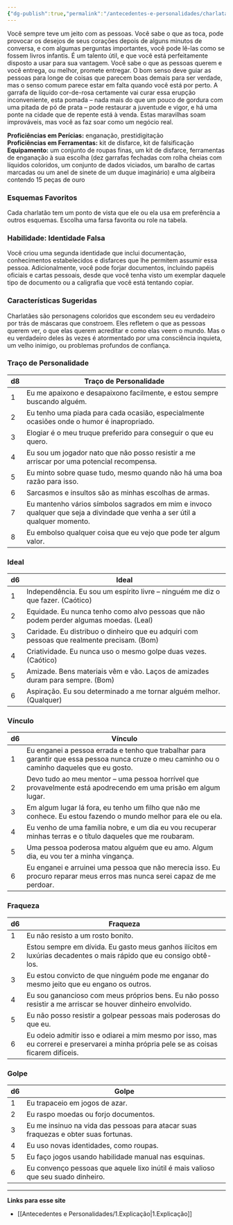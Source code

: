 ```yaml
---
{"dg-publish":true,"permalink":"/antecedentes-e-personalidades/charlatao/","tags":["Antecedentes Charlatão"],"created":"2024-07-23T08:29:11.000-03:00"}
---
```


Você sempre teve um jeito com as pessoas. Você sabe o que as toca, pode provocar os desejos de seus corações depois de alguns minutos de conversa, e com algumas perguntas importantes, você pode lê-las como se fossem livros infantis. É um talento útil, e que você está perfeitamente disposto a usar para sua vantagem. Você sabe o que as pessoas querem e você entrega, ou melhor, promete entregar. O bom senso deve guiar as pessoas para longe de coisas que parecem boas demais para ser verdade, mas o senso comum parece estar em falta quando você está por perto. A garrafa de líquido cor-de-rosa certamente vai curar essa erupção inconveniente, esta pomada – nada mais do que um pouco de gordura com uma pitada de pó de prata – pode restaurar a juventude e vigor, e há uma ponte na cidade que de repente está à venda. Estas maravilhas soam improváveis, mas você as faz soar como um negócio real.

**Proficiências em Perícias:** enganação, prestidigitação  
**Proficiências em Ferramentas:** kit de disfarce, kit de falsificação  
**Equipamento:** um conjunto de roupas finas, um kit de disfarce, ferramentas de enganação à sua escolha (dez garrafas fechadas com rolha cheias com líquidos coloridos, um conjunto de dados viciados, um baralho de cartas marcadas ou um anel de sinete de um duque imaginário) e uma algibeira contendo 15 peças de ouro  

### Esquemas Favoritos
Cada charlatão tem um ponto de vista que ele ou ela usa em preferência a outros esquemas. Escolha uma farsa favorita ou role na tabela.

### Habilidade: Identidade Falsa
Você criou uma segunda identidade que inclui documentação, conhecimentos estabelecidos e disfarces que lhe permitem assumir essa pessoa. Adicionalmente, você pode forjar documentos, incluindo papéis oficiais e cartas pessoais, desde que você tenha visto um exemplar daquele tipo de documento ou a caligrafia que você está tentando copiar.

### Características Sugeridas
Charlatães são personagens coloridos que escondem seu eu verdadeiro por trás de máscaras que constroem. Eles refletem o que as pessoas querem ver, o que elas querem acreditar e como elas veem o mundo. Mas o eu verdadeiro deles às vezes é atormentado por uma consciência inquieta, um velho inimigo, ou problemas profundos de confiança.

### Traço de Personalidade

| d8 | Traço de Personalidade                                                                                           |
|----|------------------------------------------------------------------------------------------------------------------|
| 1  | Eu me apaixono e desapaixono facilmente, e estou sempre buscando alguém.                                        |
| 2  | Eu tenho uma piada para cada ocasião, especialmente ocasiões onde o humor é inapropriado.                       |
| 3  | Elogiar é o meu truque preferido para conseguir o que eu quero.                                                 |
| 4  | Eu sou um jogador nato que não posso resistir a me arriscar por uma potencial recompensa.                       |
| 5  | Eu minto sobre quase tudo, mesmo quando não há uma boa razão para isso.                                         |
| 6  | Sarcasmos e insultos são as minhas escolhas de armas.                                                            |
| 7  | Eu mantenho vários símbolos sagrados em mim e invoco qualquer que seja a divindade que venha a ser útil a qualquer momento. |
| 8  | Eu embolso qualquer coisa que eu vejo que pode ter algum valor.                                                  |

### Ideal

| d6 | Ideal                                                                                     |
|----|-------------------------------------------------------------------------------------------|
| 1  | Independência. Eu sou um espírito livre – ninguém me diz o que fazer. (Caótico)          |
| 2  | Equidade. Eu nunca tenho como alvo pessoas que não podem perder algumas moedas. (Leal)   |
| 3  | Caridade. Eu distribuo o dinheiro que eu adquiri com pessoas que realmente precisam. (Bom)|
| 4  | Criatividade. Eu nunca uso o mesmo golpe duas vezes. (Caótico)                             |
| 5  | Amizade. Bens materiais vêm e vão. Laços de amizades duram para sempre. (Bom)             |
| 6  | Aspiração. Eu sou determinado a me tornar alguém melhor. (Qualquer)                        |

### Vínculo

| d6 | Vínculo                                                                                                   |
|----|----------------------------------------------------------------------------------------------------------|
| 1  | Eu enganei a pessoa errada e tenho que trabalhar para garantir que essa pessoa nunca cruze o meu caminho ou o caminho daqueles que eu gosto. |
| 2  | Devo tudo ao meu mentor – uma pessoa horrível que provavelmente está apodrecendo em uma prisão em algum lugar. |
| 3  | Em algum lugar lá fora, eu tenho um filho que não me conhece. Eu estou fazendo o mundo melhor para ele ou ela. |
| 4  | Eu venho de uma família nobre, e um dia eu vou recuperar minhas terras e o título daqueles que me roubaram. |
| 5  | Uma pessoa poderosa matou alguém que eu amo. Algum dia, eu vou ter a minha vingança.                      |
| 6  | Eu enganei e arruinei uma pessoa que não merecia isso. Eu procuro reparar meus erros mas nunca serei capaz de me perdoar. |

### Fraqueza

| d6 | Fraqueza                                                                                          |
|----|--------------------------------------------------------------------------------------------------|
| 1  | Eu não resisto a um rosto bonito.                                                                 |
| 2  | Estou sempre em dívida. Eu gasto meus ganhos ilícitos em luxúrias decadentes o mais rápido que eu consigo obtê-los. |
| 3  | Eu estou convicto de que ninguém pode me enganar do mesmo jeito que eu engano os outros.         |
| 4  | Eu sou ganancioso com meus próprios bens. Eu não posso resistir a me arriscar se houver dinheiro envolvido. |
| 5  | Eu não posso resistir a golpear pessoas mais poderosas do que eu.                                |
| 6  | Eu odeio admitir isso e odiarei a mim mesmo por isso, mas eu correrei e preservarei a minha própria pele se as coisas ficarem difíceis. |

### Golpe

| d6 | Golpe                                                                                         |
|----|-----------------------------------------------------------------------------------------------|
| 1  | Eu trapaceio em jogos de azar.                                                                 |
| 2  | Eu raspo moedas ou forjo documentos.                                                            |
| 3  | Eu me insinuo na vida das pessoas para atacar suas fraquezas e obter suas fortunas.            |
| 4  | Eu uso novas identidades, como roupas.                                                          |
| 5  | Eu faço jogos usando habilidade manual nas esquinas.                                            |
| 6  | Eu convenço pessoas que aquele lixo inútil é mais valioso que seu suado dinheiro.               |
___
**Links para esse site**
- [[Antecedentes e Personalidades/1.Explicação\|1.Explicação]]
